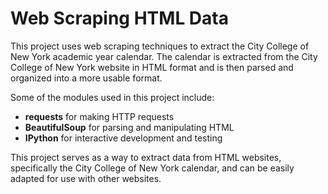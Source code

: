 # Web Scraping HTML Data

This project uses web scraping techniques to extract the City College of New York academic year calendar. The calendar is extracted from the City College of New York website in HTML format and is then parsed and organized into a more usable format.

Some of the modules used in this project include:
* **requests** for making HTTP requests
* **BeautifulSoup** for parsing and manipulating HTML
* **IPython** for interactive development and testing

This project serves as a way to extract data from HTML websites, specifically the City College of New York calendar, and can be easily adapted for use with other websites.
